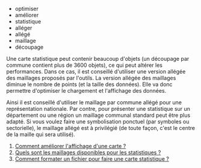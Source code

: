 - optimiser
- améliorer
- statistique
- alléger
- allégé
- maillage
- découpage

Une carte statistique peut contenir beaucoup d'objets (un découpage par commune contient plus de 3600 objets), ce qui peut altérer les performances. Dans ce cas, il est conseillé d'utiliser une version allégée des maillages proposés par l'outils.
La version allégée des maillages diminue le nombre de points (et la taille des données). Elle va donc permettre d'optimiser le chargement et l'affichage des données.

Ainsi il est conseillé d'utiliser le maillage par commune allégé pour une représentation nationale. Par contre, pour présenter une statistique sur un département ou une région un maillage communal standard peut être plus adapté.
Si vous voulez faire une symbolisation ponctuel (par symboles ou sectorielle), le maillage allégé est à privilégié (de toute façon, c'est le centre de la maille qui sera utilisé).

1. [Comment améliorer l'affichage d'une carte ?](../mceditor/Comment_améliorer_l'affichage_d'une_carte.md)
1. [Quels sont les maillages disponibles pour les statistiques ?](./Quels_sont_les_maillages_disponibles_pour_les_statistiques.md)
1. [Comment formater un fichier pour faire une carte statistique ?](./Comment_formater_un_fichier_pour_faire_une_carte_statistique.md)
